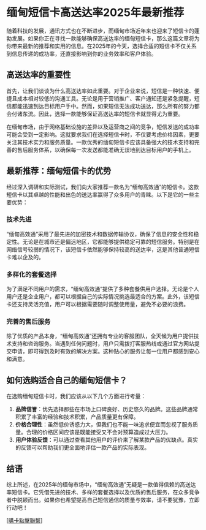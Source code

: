 # 缅甸短信卡高送达率2025年最新推荐

随着科技的发展，通讯方式也在不断进步，而缅甸市场近年来也迎来了短信卡的蓬勃发展。如果你正在寻找一款能够确保高送达率的缅甸短信卡，那么这篇文章将为你带来最新的推荐和实用的信息。在2025年的今天，选择合适的短信卡不仅关系到信息传递的成功率，还直接影响到你的业务效率和客户体验。

## 高送达率的重要性

首先，让我们谈谈为什么高送达率如此重要。对于企业来说，短信是一种快速、便捷且成本相对较低的沟通工具。无论是用于营销推广、客户通知还是紧急提醒，短信都能迅速到达目标用户手中。然而，如果短信无法成功送达，那么所有的努力都会付诸东流。因此，选择一款能够保证高送达率的短信卡就显得尤为重要。

在缅甸市场，由于网络基础设施的差异以及运营商之间的竞争，短信发送的成功率可能会受到一定影响。这就要求我们在选择短信卡时，不仅要考虑价格因素，更要关注其技术实力和服务质量。一款优秀的缅甸短信卡应该具备强大的技术支持和完善的售后服务体系，以确保每一次发送都能准确无误地到达目标用户的手机上。

## 最新推荐：缅甸短信卡的优势

经过深入调研和实际测试，我们向大家推荐一款名为“缅甸高效通”的短信卡。这款短信卡以其卓越的性能和出色的送达率赢得了众多用户的青睐。以下是它的一些主要优势：

### 技术先进

“缅甸高效通”采用了最先进的加密技术和数据传输协议，确保了信息的安全性和稳定性。无论是在城市还是偏远地区，它都能够提供稳定可靠的短信服务。特别是在网络信号较弱的情况下，该短信卡依然能够保持较高的送达率，这是其他普通短信卡难以企及的。

### 多样化的套餐选择

为了满足不同用户的需求，“缅甸高效通”提供了多种套餐供用户选择。无论是个人用户还是企业用户，都可以根据自己的实际情况挑选最适合的方案。此外，该短信卡还支持灵活充值，用户可以根据需要随时调整使用量，避免不必要的浪费。

### 完善的售后服务

除了优质的产品本身，“缅甸高效通”还拥有专业的客服团队，全天候为用户提供技术支持和咨询服务。当遇到任何问题时，用户只需拨打客服热线或通过官方网站提交申请，即可得到及时有效的解决方案。这种贴心的服务让每一位用户都感到安心和满意。

## 如何选购适合自己的缅甸短信卡？

在选购缅甸短信卡时，我们应该从以下几个方面进行考量：

1. **品牌信誉**：优先选择那些在市场上口碑良好、历史悠久的品牌。这些品牌通常积累了丰富的经验和技术积累，产品质量更有保障。
2. **价格合理性**：虽然低价诱惑力大，但我们也不能一味追求便宜而忽视了服务质量。合理的价格区间应该是既能接受又不会对预算造成过大压力。
3. **用户体验反馈**：可以通过查看其他用户的评价来了解某款产品的优缺点。真实的反馈可以帮助我们更全面地评估一款产品的实际表现。

## 结语

综上所述，在2025年的缅甸市场中，“缅甸高效通”无疑是一款值得信赖的高送达率短信卡。它凭借先进的技术、多样的套餐选择以及优质的售后服务，在众多竞争者中脱颖而出。如果你也希望提高自己短信通信的质量与效率，请不要犹豫，立即行动吧！

[[購卡點擊聯繫](https://t.me/s/SXDXQF)]